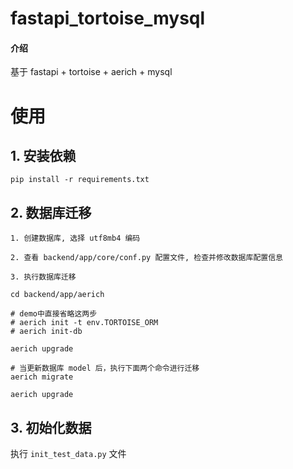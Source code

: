 # fastapi_tortoise_mysql

#### 介绍
基于 fastapi + tortoise + aerich + mysql

# 使用
## 1. 安装依赖

```shell
pip install -r requirements.txt
```

## 2. 数据库迁移

```shell
1. 创建数据库, 选择 utf8mb4 编码

2. 查看 backend/app/core/conf.py 配置文件, 检查并修改数据库配置信息

3. 执行数据库迁移

cd backend/app/aerich

# demo中直接省略这两步
# aerich init -t env.TORTOISE_ORM  
# aerich init-db

aerich upgrade

# 当更新数据库 model 后，执行下面两个命令进行迁移
aerich migrate

aerich upgrade
```

## 3. 初始化数据

执行 `init_test_data.py` 文件
